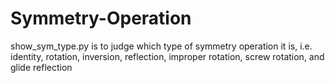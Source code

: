# Symmetry-Operation

show_sym_type.py is to judge which type of symmetry operation it is, i.e. identity, rotation, inversion, reflection, improper rotation, screw rotation, and glide reflection 
